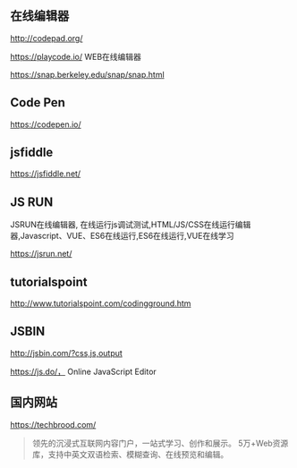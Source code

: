 ## 在线编辑器

http://codepad.org/

https://playcode.io/ WEB在线编辑器

https://snap.berkeley.edu/snap/snap.html

## Code Pen

https://codepen.io/

## jsfiddle

https://jsfiddle.net/

## JS RUN

JSRUN在线编辑器, 在线运行js调试测试,HTML/JS/CSS在线运行编辑器,Javascript、VUE、ES6在线运行,ES6在线运行,VUE在线学习

https://jsrun.net/

## tutorialspoint

http://www.tutorialspoint.com/codingground.htm

## JSBIN

http://jsbin.com/?css,js,output

https://js.do/， Online JavaScript Editor


## 国内网站

https://techbrood.com/

> 领先的沉浸式互联网内容门户，一站式学习、创作和展示。
> 5万+Web资源库，支持中英文双语检索、模糊查询、在线预览和编辑。